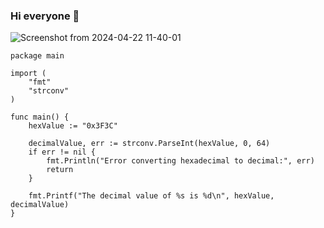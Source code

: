 ### Hi  everyone 👋
![Screenshot from 2024-04-22 11-40-01](https://github.com/0x3f3c/0x3f3c/assets/154844497/9dacdef3-6e86-43d1-be9c-c39b341568db)


```
package main

import (
    "fmt"
    "strconv"
)

func main() {
    hexValue := "0x3F3C"
    
    decimalValue, err := strconv.ParseInt(hexValue, 0, 64)
    if err != nil {
        fmt.Println("Error converting hexadecimal to decimal:", err)
        return
    }
    
    fmt.Printf("The decimal value of %s is %d\n", hexValue, decimalValue)
}

```
<!--
**0x3f3c/0x3f3c** is a ✨ _special_ ✨ repository because its `README.md` (this file) appears on your GitHub profile.

Here are some ideas to get you started:

- 🔭 I’m currently working on ...
- 🌱 I’m currently learning ...
- 👯 I’m looking to collaborate on ...
- 🤔 I’m looking for help with ...
- 💬 Ask me about ...
- 📫 How to reach me: ...
- 😄 Pronouns: ...
- ⚡ Fun fact: ...
-->
